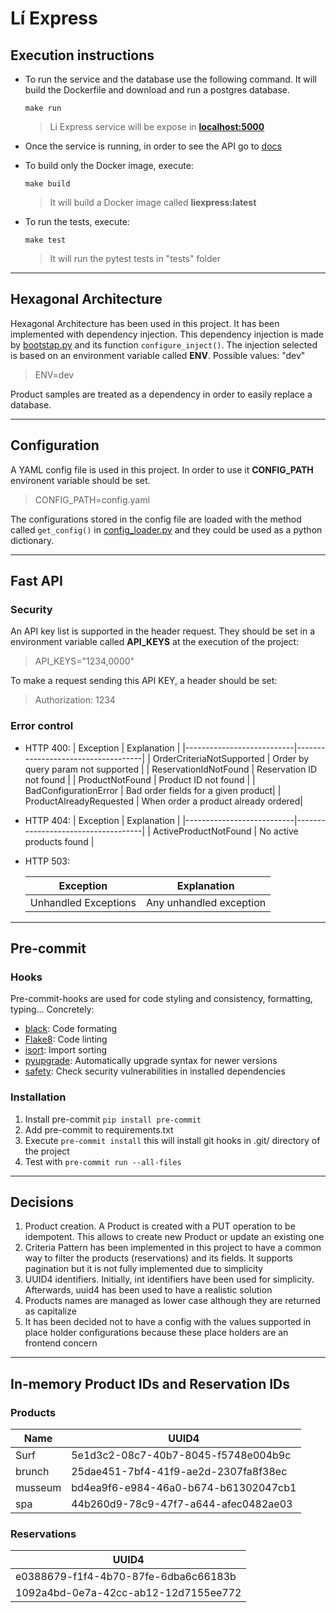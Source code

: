 # Lí Express

## Execution instructions

- To run the service and the database use the following command. It will build the Dockerfile and download and run a postgres database.
    ```
    make run
    ```

    > Li Express service will be expose in [**localhost:5000**](localhost:5000)

- Once the service is running, in order to see the API go to [docs](localhost:5000/docs)

- To build only the Docker image, execute:
    ```
    make build
    ```

    > It will build a Docker image called **liexpress:latest**


- To run the tests, execute:
    ```
    make test
    ```

    > It will run the pytest tests in "tests" folder

---
## Hexagonal Architecture
Hexagonal Architecture has been used in this project. It has been implemented with dependency injection. This dependency injection is made by [bootstap.py](./liexpress/bootstrap.py) and its function ```configure_inject()```. The injection selected is based on an environment variable called **ENV**. Possible values: "dev"
> ENV=dev

Product samples are treated as a dependency in order to easily replace a database.

---
## Configuration

A YAML config file is used in this project. In order to use it **CONFIG_PATH** environent variable should be set.
> CONFIG_PATH=config.yaml

The configurations stored in the config file are loaded with the method called ```get_config()``` in [config_loader.py](./liexpress/utils/config_loader.py) and they could be used as a python dictionary.

---
## Fast API

### **Security**

An API key list is supported in the header request. They should be set in a environment variable called **API_KEYS** at the execution of the project:
> API_KEYS="1234,0000"

To make a request sending this API KEY, a header should be set:
> Authorization: 1234

### **Error control**
- HTTP 400:
    | Exception                 | Explanation                        |
    |---------------------------|------------------------------------|
    | OrderCriteriaNotSupported | Order by query param not supported |
    | ReservationIdNotFound     | Reservation ID not found           |
    | ProductNotFound           | Product ID not found               |
    | BadConfigurationError     | Bad order fields for a given product|
    | ProductAlreadyRequested     | When order a product already ordered|

- HTTP 404:
    | Exception                 | Explanation                        |
    |---------------------------|------------------------------------|
    | ActiveProductNotFound     | No active products found           |

- HTTP 503:

    | Exception                 | Explanation                        |
    |---------------------------|------------------------------------|
    | Unhandled Exceptions      | Any unhandled exception            |

---
## Pre-commit
### Hooks
Pre-commit-hooks are used for code styling and consistency, formatting, typing… Concretely:
- [black](https://github.com/psf/black): Code formating
- [Flake8](https://flake8.pycqa.org/): Code linting
- [isort](https://github.com/PyCQA/isort): Import sorting
- [pyupgrade](https://github.com/asottile/pyupgrade): Automatically upgrade syntax for newer versions
- [safety](https://github.com/pyupio/safety): Check security vulnerabilities in installed dependencies

### Installation
1. Install pre-commit ```pip install pre-commit```
2. Add pre-commit to requirements.txt
3. Execute ```pre-commit install``` this will install git hooks in .git/ directory of the project
4. Test with ```pre-commit run --all-files```



---
## Decisions
1. Product creation. A Product is created with a PUT operation to be idempotent. This allows to create new Product or update an existing one
2. Criteria Pattern has been implemented in this project to have a common way to filter the products (reservations) and its fields. It supports pagination but it is not fully implemented due to simplicity
3. UUID4 identifiers. Initially, int identifiers have been used for simplicity. Afterwards, uuid4 has been used to have a realistic solution
4. Products names are managed as lower case although they are returned as capitalize
5. It has been decided not to have a config with the values supported in place holder configurations because these place holders are an frontend concern


---
## In-memory Product IDs and Reservation IDs

### Products

| Name    | UUID4                                |
|---------|--------------------------------------|
| Surf    | 5e1d3c2-08c7-40b7-8045-f5748e004b9c  |
| brunch  | 25dae451-7bf4-41f9-ae2d-2307fa8f38ec |
| musseum | bd4ea9f6-e984-46a0-b674-b61302047cb1 |
| spa     | 44b260d9-78c9-47f7-a644-afec0482ae03 |

### Reservations

| UUID4                                |
|--------------------------------------|
| e0388679-f1f4-4b70-87fe-6dba6c66183b |
| 1092a4bd-0e7a-42cc-ab12-12d7155ee772 |
